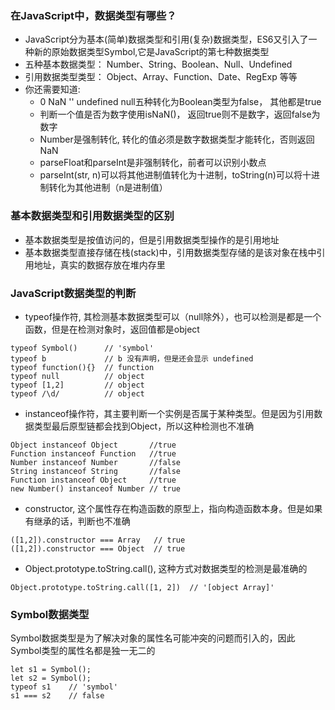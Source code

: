### 在JavaScript中，数据类型有哪些？
- JavaScript分为基本(简单)数据类型和引用(复杂)数据类型，ES6又引入了一种新的原始数据类型Symbol,它是JavaScript的第七种数据类型
- 五种基本数据类型： Number、String、Boolean、Null、Undefined
- 引用数据类型类型： Object、Array、Function、Date、RegExp 等等
- 你还需要知道:
  - 0 NaN '' undefined null五种转化为Boolean类型为false， 其他都是true
  - 判断一个值是否为数字使用isNaN()， 返回true则不是数字，返回false为数字
  - Number是强制转化, 转化的值必须是数字数据类型才能转化，否则返回NaN
  - parseFloat和parseInt是非强制转化，前者可以识别小数点
  - parseInt(str, n)可以将其他进制值转化为十进制，toString(n)可以将十进制转化为其他进制（n是进制值）

### 基本数据类型和引用数据类型的区别
- 基本数据类型是按值访问的，但是引用数据类型操作的是引用地址
- 基本数据类型直接存储在栈(stack)中，引用数据类型存储的是该对象在栈中引用地址，真实的数据存放在堆内存里

### JavaScript数据类型的判断
- typeof操作符, 其检测基本数据类型可以（null除外），也可以检测是都是一个函数，但是在检测对象时，返回值都是object
```
typeof Symbol()      // 'symbol'
typeof b             // b 没有声明，但是还会显示 undefined
typeof function(){}  // function
typeof null          // object
typeof [1,2]         // object
typeof /\d/          // object
```
- instanceof操作符，其主要判断一个实例是否属于某种类型。但是因为引用数据类型最后原型链都会找到Object，所以这种检测也不准确
```
Object instanceof Object       //true 
Function instanceof Function   //true 
Number instanceof Number       //false 
String instanceof String       //false 
Function instanceof Object     //true 
new Number() instanceof Number // true
```
- constructor, 这个属性存在构造函数的原型上，指向构造函数本身。但是如果有继承的话，判断也不准确
```
([1,2]).constructor === Array   // true
([1,2]).constructor === Object  // true
```
- Object.prototype.toString.call(), 这种方式对数据类型的检测是最准确的
```
Object.prototype.toString.call([1, 2])  // '[object Array]'
```

### Symbol数据类型
Symbol数据类型是为了解决对象的属性名可能冲突的问题而引入的，因此Symbol类型的属性名都是独一无二的
```
let s1 = Symbol();
let s2 = Symbol();
typeof s1    // 'symbol'
s1 === s2    // false
```